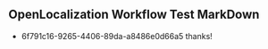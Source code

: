 ## OpenLocalization Workflow Test MarkDown
* 6f791c16-9265-4406-89da-a8486e0d66a5 thanks!

<!--HONumber=Jul16_HO2-->


